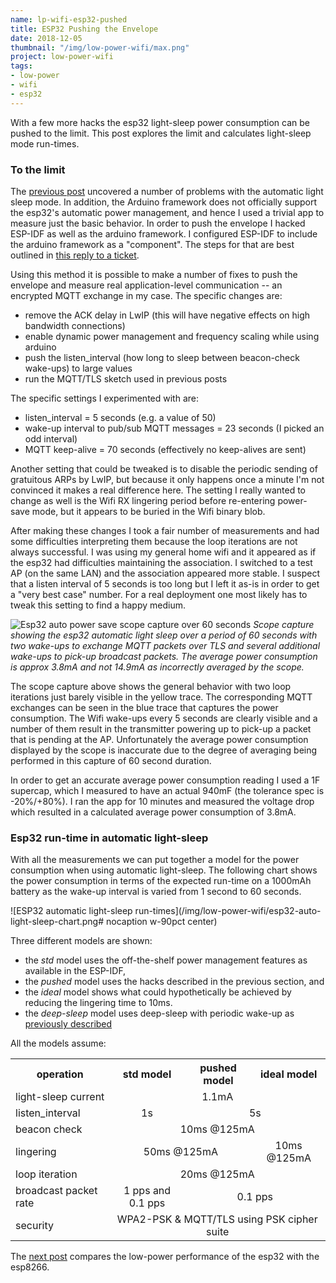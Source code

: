 ```yaml
---
name: lp-wifi-esp32-pushed
title: ESP32 Pushing the Envelope
date: 2018-12-05
thumbnail: "/img/low-power-wifi/max.png"
project: low-power-wifi
tags:
- low-power
- wifi
- esp32
---
```


With a few more hacks the esp32 light-sleep power consumption can be pushed to the limit. This post
explores the limit and calculates light-sleep mode run-times.
<!--more-->

### To the limit

The [previous post](/2018/lp-wifi-esp32-light) uncovered a number of problems with the automatic light
sleep mode.
In addition, the Arduino framework does not officially support the esp32's automatic power management,
and hence I used a trivial app to measure just the basic behavior.
In order to push the envelope I hacked ESP-IDF as well as the arduino framework.
I configured ESP-IDF to include the arduino framework
as a "component". The steps for that are best outlined in [this reply to a
ticket](https://github.com/espressif/arduino-esp32/issues/1142#issuecomment-367867856).

Using this method it is possible to make a number of fixes to push the envelope and measure real
application-level communication -- an encrypted MQTT exchange in my case.
The specific changes are:

- remove the ACK delay in LwIP (this will have negative effects on high bandwidth connections)
- enable dynamic power management and frequency scaling while using arduino
- push the listen_interval (how long to sleep between beacon-check wake-ups) to large values
- run the MQTT/TLS sketch used in previous posts

The specific settings I experimented with are:

- listen_interval = 5 seconds (e.g. a value of 50)
- wake-up interval to pub/sub MQTT messages = 23 seconds (I picked an odd interval)
- MQTT keep-alive = 70 seconds (effectively no keep-alives are sent)

Another setting that could be tweaked is to disable the periodic sending of gratuitous ARPs by LwIP,
but because it only happens once a minute I'm not convinced it makes a real difference here. 
The setting I really wanted to change as well is the Wifi RX lingering period before re-entering power-save
mode, but it appears to be buried in the Wifi binary blob.

After making these changes I took a fair number of measurements and had some difficulties interpreting
them because the loop iterations are not always successful. I was using my general home wifi and it
appeared as if the esp32 had difficulties maintaining the association. I switched to a test AP (on
the same LAN) and the association appeared more stable. I suspect that a listen interval of 5
seconds is too long but I left it as-is in order to get a "very best case" number. For a real
deployment one most likely has to tweak this setting to find a happy medium.

![Esp32 auto power save scope capture over 60 seconds](/img/low-power-wifi/esp32-auto-light-sleep-scope.png)
_Scope capture showing the esp32 automatic light sleep over a period of 60 seconds with two
wake-ups to exchange MQTT packets over TLS and several additional wake-ups to pick-up broadcast
packets. The average power consumption is approx 3.8mA and not 14.9mA as incorrectly averaged by the
scope._

The scope capture above shows the general behavior with two loop iterations just barely visible in
the yellow trace. The corresponding MQTT exchanges can be seen in the blue trace that captures the
power consumption. The Wifi wake-ups every 5 seconds are clearly visible and a number of them result
in the transmitter powering up to pick-up a packet that is pending at the AP. Unfortunately the
average power consumption displayed by the scope is inaccurate due to the degree of averaging being
performed in this capture of 60 second duration.

In order to get an accurate average power consumption reading I used a 1F supercap, which I measured
to have an actual 940mF (the tolerance spec is -20%/+80%).
I ran the app for 10 minutes and measured the voltage
drop which resulted in a calculated average power consumption of 3.8mA.

### Esp32 run-time in automatic light-sleep

With all the measurements we can put together a model for the power consumption when using automatic
light-sleep. The following chart shows the power consumption in terms of the expected
run-time on a 1000mAh battery as the wake-up interval is varied from 1 second to 60 seconds.

![ESP32 automatic light-sleep run-times](/img/low-power-wifi/esp32-auto-light-sleep-chart.png#
nocaption w-90pct center)

Three different models are shown:

- the _std_ model uses the off-the-shelf power management features as available in the ESP-IDF,
- the _pushed_ model uses the hacks described in the previous section, and
- the _ideal_ model shows what could hypothetically be achieved by reducing the lingering time to 10ms.
- the _deep-sleep_ model uses deep-sleep with periodic wake-up as [previously described](/2018/lp-wifi-esp32-2)

All the models assume:

<table><tbody>
<tr><th>operation</th><th>std model</th><th>pushed model</th><th>ideal model</th></tr>
<tr><td>light-sleep current</td><td colspan="3" align="center">1.1mA</td></tr>
<tr><td>listen_interval</td><td align="center">1s</td><td colspan="2" align="center">5s</td></tr>
<tr><td>beacon check</td><td colspan="3" align="center">10ms @125mA</td></tr>
<tr><td>lingering</td><td colspan="2" align="center">50ms @125mA</td><td align="center">10ms @125mA</td></tr> 
<tr><td>loop iteration</td><td colspan="3" align="center">20ms @125mA</td></tr>
<tr><td>broadcast packet rate</td><td align="center">1 pps and 0.1 pps</td><td colspan="2" align="center">0.1 pps</td></tr>
<tr><td>security</td><td colspan="3" align="center">WPA2-PSK &amp; MQTT/TLS using PSK cipher suite</td></tr>
</tbody></table>

The [next post](/2018/lp-wifi-esp-comparison) compares the low-power performance of the esp32 with
the esp8266.
